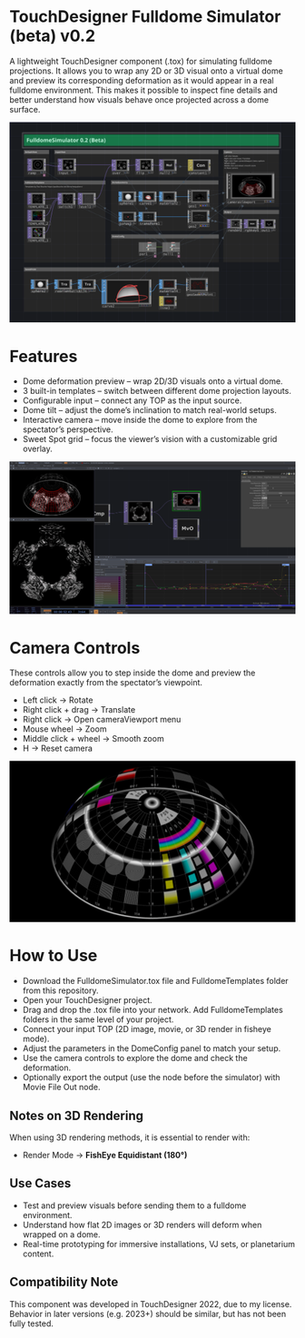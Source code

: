 # TouchDesigner Fulldome Simulator (beta) v0.2
A lightweight TouchDesigner component (.tox) for simulating fulldome projections.
It allows you to wrap any 2D or 3D visual onto a virtual dome and preview its corresponding deformation as it would appear in a real fulldome environment.
This makes it possible to inspect fine details and better understand how visuals behave once projected across a dome surface.

![FulldomeSimulator](Screenshots/1.png)


# Features

- Dome deformation preview – wrap 2D/3D visuals onto a virtual dome.
- 3 built-in templates – switch between different dome projection layouts.
- Configurable input – connect any TOP as the input source.
- Dome tilt – adjust the dome’s inclination to match real-world setups.
- Interactive camera – move inside the dome to explore from the spectator’s perspective.
- Sweet Spot grid – focus the viewer’s vision with a customizable grid overlay.


![FulldomeSimulator](Screenshots/2.png)


# Camera Controls

These controls allow you to step inside the dome and preview the deformation exactly from the spectator’s viewpoint.

- Left click → Rotate
- Right click + drag → Translate
- Right click → Open cameraViewport menu
- Mouse wheel → Zoom
- Middle click + wheel → Smooth zoom
- H → Reset camera

![FulldomeSimulator](Screenshots/3.png)

# How to Use

- Download the FulldomeSimulator.tox file and FulldomeTemplates folder from this repository.
- Open your TouchDesigner project.
- Drag and drop the .tox file into your network. Add FulldomeTemplates folders in the same level of your project.
- Connect your input TOP (2D image, movie, or 3D render in fisheye mode).
- Adjust the parameters in the DomeConfig panel to match your setup.
- Use the camera controls to explore the dome and check the deformation.
- Optionally export the output (use the node before the simulator) with Movie File Out node.

## Notes on 3D Rendering

When using 3D rendering methods, it is essential to render with:

- Render Mode → **FishEye Equidistant (180°)**

## Use Cases

- Test and preview visuals before sending them to a fulldome environment.
- Understand how flat 2D images or 3D renders will deform when wrapped on a dome.
- Real-time prototyping for immersive installations, VJ sets, or planetarium content.

## Compatibility Note

This component was developed in TouchDesigner 2022, due to my license.
Behavior in later versions (e.g. 2023+) should be similar, but has not been fully tested.